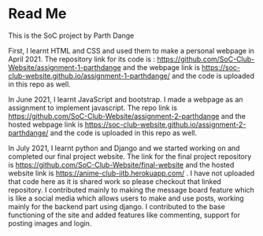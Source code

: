 # Read Me
This is the SoC project by Parth Dange

First, I learnt HTML and CSS and used them to make a personal webpage in April 2021. The repository link for its code is : https://github.com/SoC-Club-Website/assignment-1-parthdange and the webpage link is https://soc-club-website.github.io/assignment-1-parthdange/ and the code is uploaded in this repo as well.

In June 2021, I learnt JavaScript and bootstrap. I made a webpage as an assignment to implement javascript. The repo link is https://github.com/SoC-Club-Website/assignment-2-parthdange and the hosted webpage link is https://soc-club-website.github.io/assignment-2-parthdange/ and the code is uploaded in this repo as well.

In July 2021, I learnt python and Django and we started working on and completed our final project website. The link for the final project repository is https://github.com/SoC-Club-Website/final-website and the hosted website link is https://anime-club-iitb.herokuapp.com/ . I have not uploaded that code here as it is shared work so please checkout that linked repository. 
I contributed mainly to making the message board feature which is like a social media which allows users to make and use posts, working mainly for the backend part using django. I contributed to the base functioning of the site and added features like commenting, support for posting images and login. 
